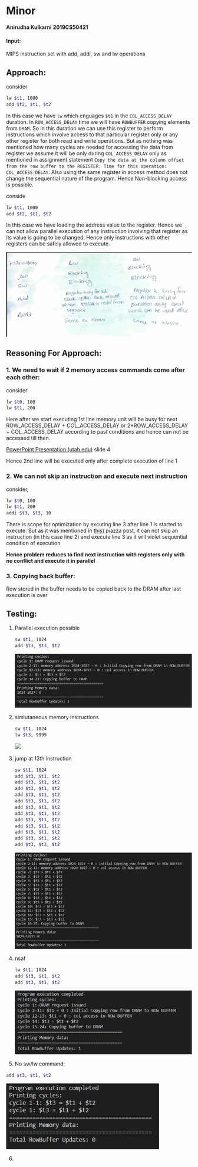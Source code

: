 # Minor

**Anirudha Kulkarni**
**2019CS50421**

#### Input:

MIPS instruction set with add, addi, sw and lw operations

## Approach:
consider
```bash
lw $t1, 1000
add $t2, $t1, $t2
```
In this case we have `lw` which enguages `$t1` in the `COL_ACCESS_DELAY` duration. In `ROW_ACCESS_DELAY` time we will have `ROWBUFFER` copying elements from `DRAM`. So in this duration we can use this register to perform instructions which involve access to that particular register only or any other register for both read and write operations.
But as nothing was mentioned how many cycles are needed for accessing the data from register we assume it will be only during `COL_ACCESS_DELAY` only as mentioned in assignment statement `Copy the data at the column offset from the row buffer to the REGISTER. Time for this operation: COL_ACCESS_DELAY`.
Also using the same register in access method does not change the sequential nature of the program. Hence Non-blocking access is possible.

conside
```bash
lw $t1, 1000
add $t2, $t1, $t2
```
In this case we have loading the address value to the register. Hence we can not allow parallel execution of any instruction involving that register as its value is going to be changed. Hence only instructions with other registers can be safely allowed to execute.

![](image/readme/1616320418219.png)




## Reasoning For Approach:

### 1. We need to wait if 2 memory access commands come after each other:

consider

```bash
lw $t0, 100
lw $t1, 200
```

Here after we start executing 1st line memory unit will be busy for next ROW_ACCESS_DELAY + COL_ACCESS_DELAY or 2*ROW_ACCESS_DELAY + COL_ACCESS_DELAY according to past conditions and hence can not be accessed till then.

[PowerPoint Presentation (utah.edu)](https://my.eng.utah.edu/~cs7810/pres/11-7810-12.pdf) slide 4

Hence 2nd line will be executed only after complete execution of line 1

### 2. We can not skip an instruction and execute next instruction

consider,

```bash
lw $t0, 100
lw $t1, 200
addi $t3, $t3, 10
```

There is scope for optimization by excuting line 3 after line 1 is started to execute. But as it was mentioned in [this](https://piazza.com/class/kl581hef8tz6p7?cid=56)) piazza post, it can not skip an instruction (in this case line 2) and execute line 3 as it will violet sequential condition of execution

**Hence problem reduces to find next instruction with registers only with no conflict and execute it in parallel**


### 3. Copying back buffer:

Row stored in the buffer needs to be copied back to the DRAM after last execution is over

## Testing:

1. Parallel execution possible

   ```bash
   sw $t1, 1024
   add $t3, $t3, $t2

   ```

   ![](image/readme/1616327991458.png)
2. simlutaneous memory instructions

   ```bash
   sw $t1, 1024
   lw $t3, 9999
   ``````

   ![](image/readme/1616327893774.png)
3. jump at 13th instruction

   ```bash
   sw $t1, 1024
   add $t3, $t1, $t2
   add $t3, $t1, $t2
   add $t3, $t1, $t2
   add $t3, $t1, $t2
   add $t3, $t1, $t2
   add $t3, $t1, $t2
   add $t3, $t1, $t2
   add $t3, $t1, $t2
   add $t3, $t1, $t2
   add $t3, $t1, $t2
   add $t3, $t1, $t2
   add $t3, $t3, $t2
   ```

   ![](image/readme/1616328153135.png)
   
4. nsaf

   ```bash
   lw $t1, 1024
   add $t3, $t1, $t2
   add $t3, $t1, $t2
   ```

   ![](image/readme/1616328220281.png)
   
5.  No sw/lw command: 
   ```bash
   add $t3, $t1, $t2
   ```
  
   ![](image/readme/1616328311976.png)
  
6. 